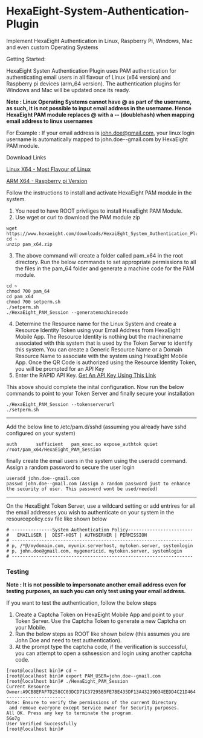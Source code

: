 # HexaEight-System-Authentication-Plugin

Implement HexaEight Authentication in Linux, Raspberry Pi, Windows, Mac and even custom Operating Systems

Getting Started:

HexaEight Systen Authentication Plugin uses PAM authentication for authenticating email users in all flavour of Linux (x64 version) and Raspberry pi devices (arm_64 version).  The authentication plugins for Windows and Mac will be updated once its ready.

**Note : Linux Operating Systems cannot have @ as part of the username, as such, it is not possible to input email address in the username. Hence HexaEight PAM module replaces @ with a -- (doublehash) when mapping email address to linux usernames**

For Example : If your email address is john.doe@gmail.com, your linux login username is automatically mapped to john.doe--gmail.com by HexaEight PAM module.

Download Links

[Linux X64 - Most Flavour of Linux](https://www.hexaeight.com/downloads/HexaiEght_System_Authentication_Plugins/pam_x64.zip) 

[ARM X64  - Raspberry pi Version](https://www.hexaeight.com/downloads/HexaiEght_System_Authentication_Plugins/pam_arm64.zip) 

Follow the instructions to install and activate HexaEight PAM module in the system.

1. You need to have ROOT priviliges to install HexaEight PAM Module.
2. Use wget or curl to download the PAM module zip 
```
wget https://www.hexaeight.com/downloads/HexaiEght_System_Authentication_Plugins/pam_x64.zip
cd ~
unzip pam_x64.zip
```
3. The above command will create a folder called pam_x64 in the root directory. Run the below commands to set appropriate permissions to all the files in the pam_64 folder and generate a machine code for the PAM module.
```
cd ~
chmod 700 pam_64
cd pam_x64
chmod 700 setperm.sh
./setperm.sh
./HexaEight_PAM_Session --generatemachinecode
```
4. Determine the Resource name for the Linux System and create a Resource Identity Token using your Email Address from HexaEight Mobile App. The Resource Identity is nothing but the machinename associated with this system that is used by the Token Server to identify this system. You can create a Generic Resource Name or a Domain Resource Name to associate with the system using HexaEight Mobile App. Once the QR Code is authorized using the Resource Identity Token, you will be prompted for an API Key
5. Enter the RAPID API Key. [Get An API Key Using This Link](https://rapidapi.com/hexaeight-hexaeight-default/api/hexaeight-sso-platform/pricing)

This above should complete the inital configuration. Now run the below commands to point to your Token Server and finally secure your installation
```
./HexaEight_PAM_Session --tokenserverurl
./setperm.sh
```
---
Add the below line to /etc/pam.d/sshd (assuming you already have sshd configured on your system)
```
auth       sufficient   pam_exec.so expose_authtok quiet /root/pam_x64/HexaEight_PAM_Session
```
finally create the email users in the system using the useradd command. Assign a random password to secure the user login

```
useradd john.doe--gmail.com
passwd john.doe--gmail.com (Assign a random password just to enhance the security of user. This password wont be used/needed)
```
---

On the HexaEight Token Server, use a wildcard setting or add entrires for all the email addresses you wish to authenticate on your system in the resourcepolicy.csv file like shown below

```
# ---------------System Authentication Policy------------------------
#   EMAILUSER |  DEST-HOST | AUTHSERVER | PERMISSION                            
# -------------------------------------------------------------------           
# p, /*@/mydomain.com, myunix.serverhost, mytoken.server, systemlogin            
# p, john.doe@gmail.com, mygenericid, mytoken.server, systemlogin
# -------------------------------------------------------------------  
```

### Testing

**Note : It is not possible to impersonate another email address even for testing purposes, as such you can only test using your email address.**

If you want to test the authentication, follow the below steps 
1. Create a Captcha Token on HexaEight Mobile App and point to your Token Server. Use the Captcha Token to generate a new Captcha on your Mobile.
2. Run the below steps as ROOT like shown below (this assumes you are John Doe and need to test authentication).
3. At the prompt type the captcha code, if the verification is successful, you can attempt to open a sshsession and login using another captcha code.
```
[root@localhost bin]# cd ~
[root@localhost bin]# export PAM_USER=john.doe--gmail.com
[root@localhost bin]# ./HexaEight_PAM_Session
Current Resource Owner:A9CB8EFAF7D258CC03DCD71C37295B5FE7BE435DF13A43239D34EEDD4C21D464
----------------------
Note: Ensure to verify the permissions of the current Directory
 and remove everyone except Service owner for Security purposes.
All OK. Press any key to terminate the program.
5Go7g
User Verified Successfully
[root@localhost bin]#
```



